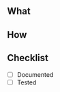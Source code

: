 <!-- To trigger the automated versioning process, please ensure your commit messages follow semantic versioning conventions. Use prefixes like `fix:`, `feat:`, or `breaking:` in your commit messages to indicate the type of change:

- `fix:` for bug fixes: triggers a patch version update (e.g. 1.0.0 -> 1.0.1)
- `feat:` for new features: triggers a minor version update (e.g. 1.0.0 -> 1.1.0)
- `feat!:` for breaking changes: triggers a major version update (e.g. 1.0.0 -> 2.0.0) -->

<!-- Please provide a brief summary of the changes in this PR and any necessary context. -->

## What

<!-- What changes are being made -->

## How

<!-- How are these changes implemented -->

<!-- Link to the issue that this PR addresses -->

## Checklist

- [ ] Documented
- [ ] Tested
